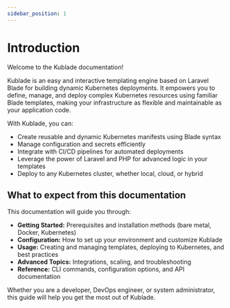 ```yaml
---
sidebar_position: 1
---
```


# Introduction

Welcome to the Kublade documentation!

Kublade is an easy and interactive templating engine based on Laravel Blade for building dynamic Kubernetes deployments. It empowers you to define, manage, and deploy complex Kubernetes resources using familiar Blade templates, making your infrastructure as flexible and maintainable as your application code.

With Kublade, you can:
- Create reusable and dynamic Kubernetes manifests using Blade syntax
- Manage configuration and secrets efficiently
- Integrate with CI/CD pipelines for automated deployments
- Leverage the power of Laravel and PHP for advanced logic in your templates
- Deploy to any Kubernetes cluster, whether local, cloud, or hybrid

## What to expect from this documentation

This documentation will guide you through:
- **Getting Started:** Prerequisites and installation methods (bare metal, Docker, Kubernetes)
- **Configuration:** How to set up your environment and customize Kublade
- **Usage:** Creating and managing templates, deploying to Kubernetes, and best practices
- **Advanced Topics:** Integrations, scaling, and troubleshooting
- **Reference:** CLI commands, configuration options, and API documentation

Whether you are a developer, DevOps engineer, or system administrator, this guide will help you get the most out of Kublade.
